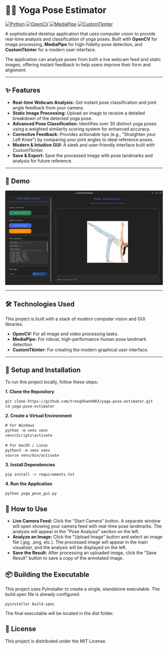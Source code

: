 # 🧘‍♀️ Yoga Pose Estimator

[![Python](https://img.shields.io/badge/Python-3.10-blue.svg)](https://python.org)
[![OpenCV](https://img.shields.io/badge/OpenCV-4.10.0.82-green.svg)](https://opencv.org)
[![MediaPipe](https://img.shields.io/badge/MediaPipe-0.10.21-blue.svg)](https://mediapipe.dev)
[![CustomTkinter](https://img.shields.io/badge/CustomTkinter-5.2.2-red.svg)](https://github.com/TomSchimansky/CustomTkinter)

A sophisticated desktop application that uses computer vision to provide real-time analysis and classification of yoga poses. Built with **OpenCV** for image processing, **MediaPipe** for high-fidelity pose detection, and **CustomTkinter** for a modern user interface.

The application can analyze poses from both a live webcam feed and static images, offering instant feedback to help users improve their form and alignment.

***

## ✨ Features

* **Real-time Webcam Analysis:** Get instant pose classification and joint angle feedback from your camera.
* **Static Image Processing:** Upload an image to receive a detailed breakdown of the detected yoga pose.
* **Advanced Pose Classification:** Identifies over 30 distinct yoga poses using a weighted similarity scoring system for enhanced accuracy.
* **Corrective Feedback:** Provides actionable tips (e.g., "Straighten your Left Knee") by comparing your joint angles to ideal reference poses.
* **Modern & Intuitive GUI:** A sleek and user-friendly interface built with CustomTkinter.
* **Save & Export:** Save the processed image with pose landmarks and analysis for future reference.

***

## 📸 Demo

![GUI Demo](assets/demos/app.png)

***

## 🛠️ Technologies Used

This project is built with a stack of modern computer vision and GUI libraries:

* **OpenCV:** For all image and video processing tasks.
* **MediaPipe:** For robust, high-performance human pose landmark detection.
* **CustomTkinter:** For creating the modern graphical user interface.
  
***

## 🚀 Setup and Installation

To run this project locally, follow these steps:

**1. Clone the Repository**
```
git clone https://github.com/trongkhanh083/yoga-pose-estimator.git
cd yoga-pose-estimator
```

**2. Create a Virtual Environment**
```
# For Windows
python -m venv venv
venv\Scripts\activate

# For macOS / Linux
python3 -m venv venv
source venv/bin/activate
```

**3. Install Dependencies**
```
pip install -r requirements.txt
```

**4. Run the Application**
```
python yoga_pose_gui.py
```

## 📖 How to Use

* **Live Camera Feed:** Click the "Start Camera" button. A separate window will open showing your camera feed with real-time pose landmarks. The analysis will appear in the "Pose Analysis" section on the left.
* **Analyze an Image:** Click the "Upload Image" button and select an image file (.jpg, .png, etc.). The processed image will appear in the main visualizer, and the analysis will be displayed on the left.
* **Save the Result:** After processing an uploaded image, click the "Save Result" button to save a copy of the annotated image.

## 📦 Building the Executable

This project uses PyInstaller to create a single, standalone executable. The build.spec file is already configured.
```
pyinstaller build.spec
```
The final executable will be located in the dist folder.

## 📄 License

This project is distributed under the MIT License.